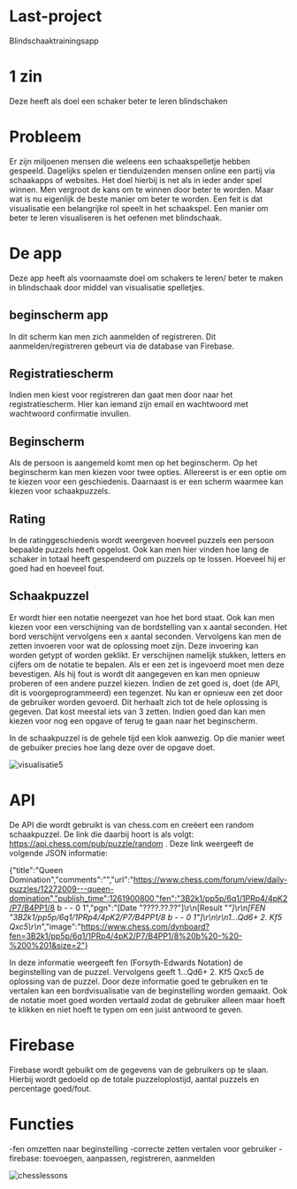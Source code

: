 # Last-project
Blindschaaktrainingsapp

# 1 zin
Deze heeft als doel een schaker beter te leren blindschaken

# Probleem
Er zijn miljoenen mensen die weleens een schaakspelletje hebben gespeeld. Dagelijks spelen er tienduizenden mensen online een partij via 
schaakapps of websites. Het doel hierbij is net als in ieder ander spel winnen.
Men vergroot de kans om te winnen door beter te worden. Maar wat is nu eigenlijk de beste manier om beter te worden. Een feit is dat visualisatie een belangrijke rol speelt in het schaakspel. Een manier om beter te leren visualiseren is het oefenen met blindschaak.

# De app
Deze app heeft als voornaamste doel om schakers te leren/ beter te maken in blindschaak door middel van visualisatie spelletjes.

## beginscherm app
In dit scherm kan men zich aanmelden of registreren. Dit aanmelden/registreren gebeurt via de database van Firebase.

## Registratiescherm
Indien men kiest voor registreren dan gaat men door naar het registratiescherm. Hier kan iemand zijn email en wachtwoord met wachtwoord confirmatie invullen.

## Beginscherm
Als de persoon is aangemeld komt men op het beginscherm. Op het beginscherm kan men kiezen voor twee opties. Allereerst is er een optie om te kiezen voor een geschiedenis. Daarnaast is er een scherm waarmee kan kiezen voor schaakpuzzels.

## Rating
In de ratinggeschiedenis wordt weergeven hoeveel puzzels een persoon bepaalde puzzels heeft opgelost. Ook kan men hier vinden hoe lang de schaker in totaal heeft gespendeerd om puzzels op te lossen. Hoeveel hij er goed had en hoeveel fout. 

## Schaakpuzzel
Er wordt hier een notatie neergezet van hoe het bord staat. Ook kan men kiezen voor een verschijning van de bordstelling van x aantal seconden. Het bord verschijnt vervolgens een x aantal seconden. Vervolgens kan men de zetten invoeren voor wat de oplossing moet zijn. Deze invoering kan worden getypt of worden geklikt. Er verschijnen namelijk stukken, letters en cijfers om de notatie te bepalen. Als er een zet is ingevoerd moet men deze bevestigen. Als hij fout is wordt dit aangegeven en kan men opnieuw proberen of een andere puzzel kiezen. Indien de zet goed is, doet (de API, dit is voorgeprogrammeerd) een tegenzet. Nu kan er opnieuw een zet door de gebruiker worden gevoerd. Dit herhaalt zich tot de hele oplossing is gegeven. Dat kost meestal iets van 3 zetten. Indien goed dan kan men kiezen voor nog een opgave of terug te gaan naar het beginscherm.

In de schaakpuzzel is de gehele tijd een klok aanwezig. Op die manier weet de gebuiker precies hoe lang deze over de opgave doet.

![visualisatie5](https://user-images.githubusercontent.com/36193067/41029638-71d1ca18-697c-11e8-9a43-be971ab85ce8.png)

# API
De API die wordt gebruikt is van chess.com en creëert een random schaakpuzzel. De link die daarbij hoort is als volgt:  https://api.chess.com/pub/puzzle/random . Deze link weergeeft de volgende JSON informatie: 

{"title":"Queen Domination","comments":"","url":"https://www.chess.com/forum/view/daily-puzzles/12272009---queen-domination","publish_time":1261900800,"fen":"3B2k1/pp5p/6q1/1PRp4/4pK2/P7/B4PP1/8 b - - 0 1","pgn":"[Date \"????.??.??\"]\r\n[Result \"*\"]\r\n[FEN \"3B2k1/pp5p/6q1/1PRp4/4pK2/P7/B4PP1/8 b - - 0 1\"]\r\n\r\n1...Qd6+ 2. Kf5 Qxc5\r\n*","image":"https://www.chess.com/dynboard?fen=3B2k1/pp5p/6q1/1PRp4/4pK2/P7/B4PP1/8%20b%20-%20-%200%201&size=2"}

In deze informatie weergeeft fen (Forsyth-Edwards Notation) de beginstelling van de puzzel. Vervolgens geeft 1...Qd6+ 2. Kf5 Qxc5 de oplossing van de puzzel. Door deze informatie goed te gebruiken en te vertalen kan een bordvisualisatie van de beginstelling worden gemaakt. Ook de notatie moet goed worden vertaald zodat de gebruiker alleen maar hoeft te klikken en niet hoeft te typen om een juist antwoord te geven.

# Firebase
Firebase wordt gebuikt om de gegevens van de gebruikers op te slaan. Hierbij wordt gedoeld op de totale puzzeloplostijd, aantal puzzels en percentage goed/fout. 

# Functies
-fen omzetten naar beginstelling
-correcte zetten vertalen voor gebruiker
-firebase: toevoegen, aanpassen, registreren, aanmelden

![chesslessons](https://user-images.githubusercontent.com/36193067/40920530-22850f12-680d-11e8-93d6-1454798f9c6b.png)

